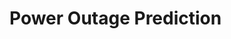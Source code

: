 # Power Outage Prediction
<!--
Overview
This repository contains a machine learning model designed to predict power outages and their correlation with rare weather events. The project aims to analyze how different extreme weather conditions affect power infrastructure and develop a robust predictive system to anticipate outages.

Problem Statement

The goal is to build a model that can accurately predict power outages based on weather data, with a specific focus on rare or extreme weather events. The project examines the relationship between various meteorological phenomena and subsequent power disruptions.
Datasets

The analysis primarily utilizes two datasets:

* Storm Event Dataset - Contains records of various weather events
* Power Outage Dataset - Records of power disruptions and their details

Additional meteorological data sources:

* NOAA public datasets
* ERA5 comprehensive weather dataset (available from Copernicus Climate Data Store)
* WeatherBench2 resources

Key Insights

* Not all weather events have equal impact on power infrastructure
* Multiple weather events often occur together, creating compound effects
* Power outages typically exhibit a time lag following weather events
* Initial analysis shows strong regional patterns (Texas-specific data is being evaluated for     
  broader applicability)

Methodology

* Classification approach with potential for multi-class analysis
* Random Forest as baseline model
* Evaluation on unseen data to ensure robust performance
* Exploration of clustering approaches to identify distinct outage patterns
 -->